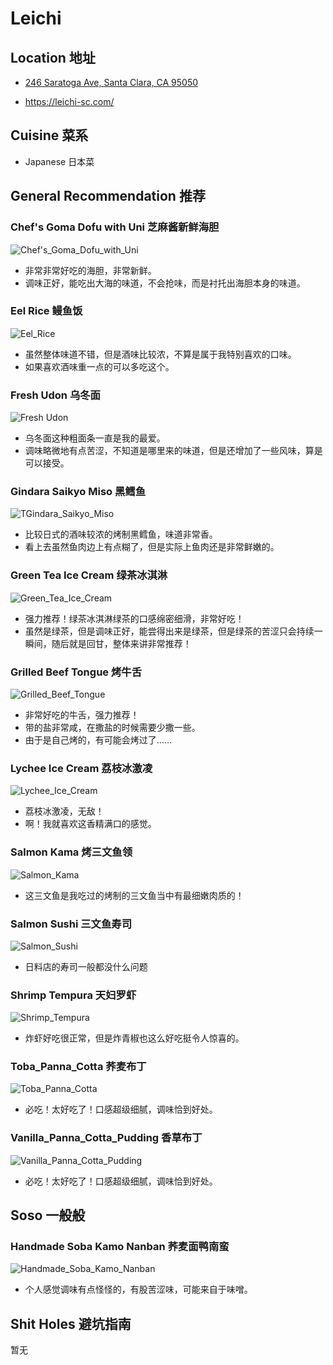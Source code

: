 # Leichi

## Location 地址

- [246 Saratoga Ave, Santa Clara, CA 95050](https://goo.gl/maps/YmbmsTVuKkaB4RpEA)

- <https://leichi-sc.com/>

## Cuisine 菜系

- Japanese 日本菜

## General Recommendation 推荐

### Chef's Goma Dofu with Uni 芝麻酱新鲜海胆

![Chef's_Goma_Dofu_with_Uni](Pix2022Oct7th/Chef's_Goma_Dofu_with_Uni.jpg)

- 非常非常好吃的海胆，非常新鲜。
- 调味正好，能吃出大海的味道，不会抢味，而是衬托出海胆本身的味道。

### Eel Rice 鳗鱼饭

![Eel_Rice](Pix2022Oct7th/Eel_Rice.jpg)

- 虽然整体味道不错，但是酒味比较浓，不算是属于我特别喜欢的口味。
- 如果喜欢酒味重一点的可以多吃这个。

### Fresh Udon 乌冬面

![Fresh Udon](Pix2022Oct7th/Fresh_Udon.jpg)

- 乌冬面这种粗面条一直是我的最爱。
- 调味略微地有点苦涩，不知道是哪里来的味道，但是还增加了一些风味，算是可以接受。

### Gindara Saikyo Miso 黑鳕鱼

![TGindara_Saikyo_Miso](Pix2022Oct7th/Gindara_Saikyo_Miso.jpg)

- 比较日式的酒味较浓的烤制黑鳕鱼，味道非常香。
- 看上去虽然鱼肉边上有点糊了，但是实际上鱼肉还是非常鲜嫩的。

### Green Tea Ice Cream 绿茶冰淇淋

![Green_Tea_Ice_Cream](Pix2022Oct7th/Green_Tea_Ice_Cream.jpg)

- 强力推荐！绿茶冰淇淋绿茶的口感绵密细滑，非常好吃！
- 虽然是绿茶，但是调味正好，能尝得出来是绿茶，但是绿茶的苦涩只会持续一瞬间，随后就是回甘，整体来讲非常推荐！

### Grilled Beef Tongue 烤牛舌

![Grilled_Beef_Tongue](Pix2022Oct7th/Grilled_Beef_Tongue.jpg)

- 非常好吃的牛舌，强力推荐！
- 带的盐非常咸，在撒盐的时候需要少撒一些。
- 由于是自己烤的，有可能会烤过了……

### Lychee Ice Cream 荔枝冰激凌

![Lychee_Ice_Cream](Pix2022Oct7th/Lychee_Ice_Cream.jpg)

- 荔枝冰激凌，无敌！
- 啊！我就喜欢这香精满口的感觉。

### Salmon Kama 烤三文鱼领

![Salmon_Kama](Pix2022Oct7th/Salmon_Kama.jpg)

- 这三文鱼是我吃过的烤制的三文鱼当中有最细嫩肉质的！

### Salmon Sushi 三文鱼寿司

![Salmon_Sushi](Pix2022Oct7th/Salmon_Sushi.jpg)

- 日料店的寿司一般都没什么问题

### Shrimp Tempura 天妇罗虾

![Shrimp_Tempura](Pix2022Oct7th/Shrimp_Tempura.jpg)

- 炸虾好吃很正常，但是炸青椒也这么好吃挺令人惊喜的。

### Toba_Panna_Cotta 荞麦布丁

![Toba_Panna_Cotta](Pix2022Oct7th/Toba_Panna_Cotta.jpg)

- 必吃！太好吃了！口感超级细腻，调味恰到好处。

### Vanilla_Panna_Cotta_Pudding 香草布丁

![Vanilla_Panna_Cotta_Pudding](Pix2022Oct7th/Vanilla_Panna_Cotta_Pudding.jpg)

- 必吃！太好吃了！口感超级细腻，调味恰到好处。

## Soso 一般般

### Handmade Soba Kamo Nanban 荞麦面鸭南蛮

![Handmade_Soba_Kamo_Nanban](Pix2022Oct7th/Handmade_Soba_Kamo_Nanban.jpg)

- 个人感觉调味有点怪怪的，有股苦涩味，可能来自于味噌。

## Shit Holes 避坑指南

暂无